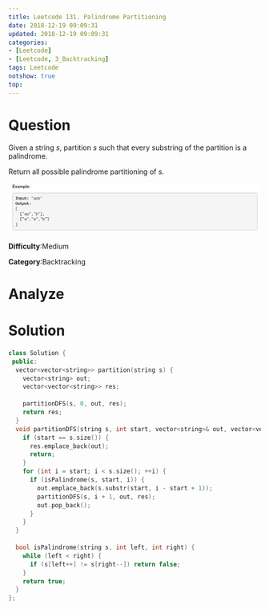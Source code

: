 ```yaml
---
title: Leetcode 131. Palindrome Partitioning
date: 2018-12-19 09:09:31
updated: 2018-12-19 09:09:31
categories: 
- [Leetcode]
- [Leetcode, 3_Backtracking]
tags: Leetcode
notshow: true
top:
---
```


# Question

Given a string  _s_, partition  _s_  such that every substring of the partition is a palindrome.

Return all possible palindrome partitioning of  _s_.

![](/images/in-post/2018-12-19-Leetcode-131-Palindrome-Partitioning/2018-12-19-16-11-07.png)

**Difficulty**:Medium

**Category**:Backtracking

<!-- more -->

# Analyze

# Solution

```cpp
class Solution {
 public:
  vector<vector<string>> partition(string s) {
    vector<string> out;
    vector<vector<string>> res;

    partitionDFS(s, 0, out, res);
    return res;
  }
  void partitionDFS(string s, int start, vector<string>& out, vector<vector<string>>& res) {
    if (start == s.size()) {
      res.emplace_back(out);
      return;
    }
    for (int i = start; i < s.size(); ++i) {
      if (isPalindrome(s, start, i)) {
        out.emplace_back(s.substr(start, i - start + 1));
        partitionDFS(s, i + 1, out, res);
        out.pop_back();
      }
    }
  }

  bool isPalindrome(string s, int left, int right) {
    while (left < right) {
      if (s[left++] != s[right--]) return false;
    }
    return true;
  }
};
```
